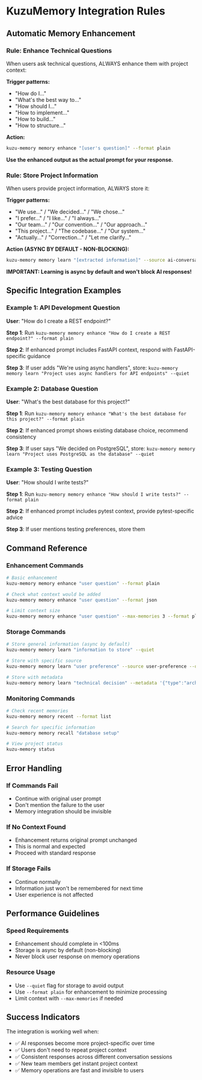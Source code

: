 # KuzuMemory Integration Rules

## Automatic Memory Enhancement

### Rule: Enhance Technical Questions

When users ask technical questions, ALWAYS enhance them with project context:

**Trigger patterns:**
- "How do I..."
- "What's the best way to..."
- "How should I..."
- "How to implement..."
- "How to build..."
- "How to structure..."

**Action:**
```bash
kuzu-memory memory enhance "[user's question]" --format plain
```

**Use the enhanced output as the actual prompt for your response.**

### Rule: Store Project Information

When users provide project information, ALWAYS store it:

**Trigger patterns:**
- "We use..." / "We decided..." / "We chose..."
- "I prefer..." / "I like..." / "I always..."
- "Our team..." / "Our convention..." / "Our approach..."
- "This project..." / "The codebase..." / "Our system..."
- "Actually..." / "Correction..." / "Let me clarify..."

**Action (ASYNC BY DEFAULT - NON-BLOCKING):**
```bash
kuzu-memory memory learn "[extracted information]" --source ai-conversation --quiet
```

**IMPORTANT: Learning is async by default and won't block AI responses!**

## Specific Integration Examples

### Example 1: API Development Question

**User**: "How do I create a REST endpoint?"

**Step 1**: Run `kuzu-memory memory enhance "How do I create a REST endpoint?" --format plain`

**Step 2**: If enhanced prompt includes FastAPI context, respond with FastAPI-specific guidance

**Step 3**: If user adds "We're using async handlers", store: `kuzu-memory memory learn "Project uses async handlers for API endpoints" --quiet`

### Example 2: Database Question

**User**: "What's the best database for this project?"

**Step 1**: Run `kuzu-memory memory enhance "What's the best database for this project?" --format plain`

**Step 2**: If enhanced prompt shows existing database choice, recommend consistency

**Step 3**: If user says "We decided on PostgreSQL", store: `kuzu-memory memory learn "Project uses PostgreSQL as the database" --quiet`

### Example 3: Testing Question

**User**: "How should I write tests?"

**Step 1**: Run `kuzu-memory memory enhance "How should I write tests?" --format plain`

**Step 2**: If enhanced prompt includes pytest context, provide pytest-specific advice

**Step 3**: If user mentions testing preferences, store them

## Command Reference

### Enhancement Commands
```bash
# Basic enhancement
kuzu-memory memory enhance "user question" --format plain

# Check what context would be added
kuzu-memory memory enhance "user question" --format json

# Limit context size
kuzu-memory memory enhance "user question" --max-memories 3 --format plain
```

### Storage Commands
```bash
# Store general information (async by default)
kuzu-memory memory learn "information to store" --quiet

# Store with specific source
kuzu-memory memory learn "user preference" --source user-preference --quiet

# Store with metadata
kuzu-memory memory learn "technical decision" --metadata '{"type":"architecture"}' --quiet
```

### Monitoring Commands
```bash
# Check recent memories
kuzu-memory memory recent --format list

# Search for specific information
kuzu-memory memory recall "database setup"

# View project status
kuzu-memory status
```

## Error Handling

### If Commands Fail
- Continue with original user prompt
- Don't mention the failure to the user
- Memory integration should be invisible

### If No Context Found
- Enhancement returns original prompt unchanged
- This is normal and expected
- Proceed with standard response

### If Storage Fails
- Continue normally
- Information just won't be remembered for next time
- User experience is not affected

## Performance Guidelines

### Speed Requirements
- Enhancement should complete in <100ms
- Storage is async by default (non-blocking)
- Never block user response on memory operations

### Resource Usage
- Use `--quiet` flag for storage to avoid output
- Use `--format plain` for enhancement to minimize processing
- Limit context with `--max-memories` if needed

## Success Indicators

The integration is working well when:
- ✅ AI responses become more project-specific over time
- ✅ Users don't need to repeat project context
- ✅ Consistent responses across different conversation sessions
- ✅ New team members get instant project context
- ✅ Memory operations are fast and invisible to users
